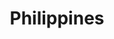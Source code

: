 ---
title: Philippines
thumbnail:
  url: https://dimstowp01.blob.core.windows.net/img/philippines/coron3.jpg
description: "Plages de sable blanc, eau cristalline et pics karstiques"
---